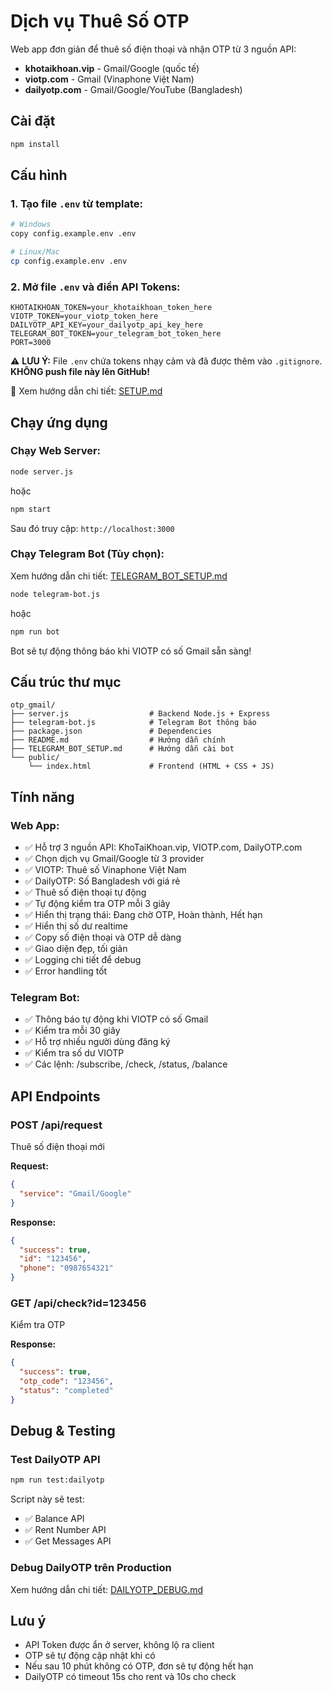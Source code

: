 # Dịch vụ Thuê Số OTP

Web app đơn giản để thuê số điện thoại và nhận OTP từ 3 nguồn API:
- **khotaikhoan.vip** - Gmail/Google (quốc tế)
- **viotp.com** - Gmail (Vinaphone Việt Nam)
- **dailyotp.com** - Gmail/Google/YouTube (Bangladesh)

## Cài đặt

```bash
npm install
```

## Cấu hình

### 1. Tạo file `.env` từ template:

```bash
# Windows
copy config.example.env .env

# Linux/Mac
cp config.example.env .env
```

### 2. Mở file `.env` và điền API Tokens:

```env
KHOTAIKHOAN_TOKEN=your_khotaikhoan_token_here
VIOTP_TOKEN=your_viotp_token_here
DAILYOTP_API_KEY=your_dailyotp_api_key_here
TELEGRAM_BOT_TOKEN=your_telegram_bot_token_here
PORT=3000
```

⚠️ **LƯU Ý:** File `.env` chứa tokens nhạy cảm và đã được thêm vào `.gitignore`. **KHÔNG push file này lên GitHub!**

📖 Xem hướng dẫn chi tiết: [SETUP.md](SETUP.md)

## Chạy ứng dụng

### Chạy Web Server:

```bash
node server.js
```

hoặc

```bash
npm start
```

Sau đó truy cập: `http://localhost:3000`

### Chạy Telegram Bot (Tùy chọn):

Xem hướng dẫn chi tiết: [TELEGRAM_BOT_SETUP.md](TELEGRAM_BOT_SETUP.md)

```bash
node telegram-bot.js
```

hoặc

```bash
npm run bot
```

Bot sẽ tự động thông báo khi VIOTP có số Gmail sẵn sàng!

## Cấu trúc thư mục

```
otp_gmail/
├── server.js                  # Backend Node.js + Express
├── telegram-bot.js            # Telegram Bot thông báo
├── package.json               # Dependencies
├── README.md                  # Hướng dẫn chính
├── TELEGRAM_BOT_SETUP.md      # Hướng dẫn cài bot
└── public/
    └── index.html             # Frontend (HTML + CSS + JS)
```

## Tính năng

### Web App:
- ✅ Hỗ trợ 3 nguồn API: KhoTaiKhoan.vip, VIOTP.com, DailyOTP.com
- ✅ Chọn dịch vụ Gmail/Google từ 3 provider
- ✅ VIOTP: Thuê số Vinaphone Việt Nam
- ✅ DailyOTP: Số Bangladesh với giá rẻ
- ✅ Thuê số điện thoại tự động
- ✅ Tự động kiểm tra OTP mỗi 3 giây
- ✅ Hiển thị trạng thái: Đang chờ OTP, Hoàn thành, Hết hạn
- ✅ Hiển thị số dư realtime
- ✅ Copy số điện thoại và OTP dễ dàng
- ✅ Giao diện đẹp, tối giản
- ✅ Logging chi tiết để debug
- ✅ Error handling tốt

### Telegram Bot:
- ✅ Thông báo tự động khi VIOTP có số Gmail
- ✅ Kiểm tra mỗi 30 giây
- ✅ Hỗ trợ nhiều người dùng đăng ký
- ✅ Kiểm tra số dư VIOTP
- ✅ Các lệnh: /subscribe, /check, /status, /balance

## API Endpoints

### POST /api/request
Thuê số điện thoại mới

**Request:**
```json
{
  "service": "Gmail/Google"
}
```

**Response:**
```json
{
  "success": true,
  "id": "123456",
  "phone": "0987654321"
}
```

### GET /api/check?id=123456
Kiểm tra OTP

**Response:**
```json
{
  "success": true,
  "otp_code": "123456",
  "status": "completed"
}
```

## Debug & Testing

### Test DailyOTP API
```bash
npm run test:dailyotp
```

Script này sẽ test:
- ✅ Balance API
- ✅ Rent Number API
- ✅ Get Messages API

### Debug DailyOTP trên Production
Xem hướng dẫn chi tiết: [DAILYOTP_DEBUG.md](DAILYOTP_DEBUG.md)

## Lưu ý

- API Token được ẩn ở server, không lộ ra client
- OTP sẽ tự động cập nhật khi có
- Nếu sau 10 phút không có OTP, đơn sẽ tự động hết hạn
- DailyOTP có timeout 15s cho rent và 10s cho check

